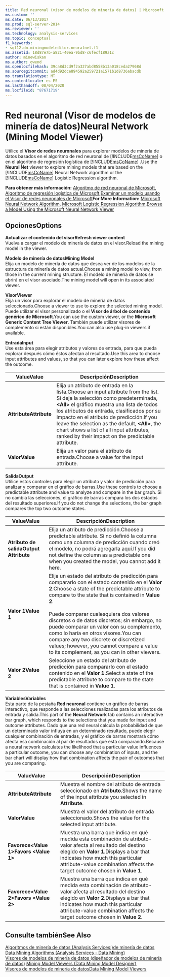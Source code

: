 ```yaml
---
title: Red neuronal (visor de modelos de minería de datos) | Microsoft Docs
ms.custom: ''
ms.date: 06/13/2017
ms.prod: sql-server-2014
ms.reviewer: ''
ms.technology: analysis-services
ms.topic: conceptual
f1_keywords:
- sql12.dm.miningmodeleditor.neuralnet.f1
ms.assetid: 18d87e7b-a821-40ea-9bd8-c6fecf189a1c
author: minewiskan
ms.author: owend
ms.openlocfilehash: 39ca8d3cd9f2a327abd8558b13a018ceda27968d
ms.sourcegitcommit: ad4d92dce894592a259721a1571b1d8736abacdb
ms.translationtype: MT
ms.contentlocale: es-ES
ms.lasthandoff: 08/04/2020
ms.locfileid: "87671719"
---
```

# <a name="neural-network-mining-model-viewer"></a><span data-ttu-id="83ff6-102">Red neuronal (Visor de modelos de minería de datos)</span><span class="sxs-lookup"><span data-stu-id="83ff6-102">Neural Network (Mining Model Viewer)</span></span>
  <span data-ttu-id="83ff6-103">Utilice el **Visor de redes neuronales** para explorar modelos de minería de datos basados en el algoritmo de red neuronal de [!INCLUDE[msCoName](../includes/msconame-md.md)] o en el algoritmo de regresión logística de [!INCLUDE[msCoName](../includes/msconame-md.md)] .</span><span class="sxs-lookup"><span data-stu-id="83ff6-103">Use the **Neural Net** viewer to explore mining models that are based on the [!INCLUDE[msCoName](../includes/msconame-md.md)] Neural Network algorithm or the [!INCLUDE[msCoName](../includes/msconame-md.md)] Logistic Regression algorithm.</span></span>  
  
 <span data-ttu-id="83ff6-104">**Para obtener más información:** [Algoritmo de red neuronal de Microsoft](data-mining/microsoft-neural-network-algorithm.md), [Algoritmo de regresión logística de Microsoft](data-mining/microsoft-logistic-regression-algorithm.md),[Examinar un modelo usando el Visor de redes neuronales de Microsoft](data-mining/browse-a-model-using-the-microsoft-neural-network-viewer.md)</span><span class="sxs-lookup"><span data-stu-id="83ff6-104">**For More Information:** [Microsoft Neural Network Algorithm](data-mining/microsoft-neural-network-algorithm.md), [Microsoft Logistic Regression Algorithm](data-mining/microsoft-logistic-regression-algorithm.md),[Browse a Model Using the Microsoft Neural Network Viewer](data-mining/browse-a-model-using-the-microsoft-neural-network-viewer.md)</span></span>  
  
## <a name="options"></a><span data-ttu-id="83ff6-105">Opciones</span><span class="sxs-lookup"><span data-stu-id="83ff6-105">Options</span></span>  
 <span data-ttu-id="83ff6-106">**Actualizar el contenido del visor**</span><span class="sxs-lookup"><span data-stu-id="83ff6-106">**Refresh viewer content**</span></span>  
 <span data-ttu-id="83ff6-107">Vuelva a cargar el modelo de minería de datos en el visor.</span><span class="sxs-lookup"><span data-stu-id="83ff6-107">Reload the mining model in the viewer.</span></span>  
  
 <span data-ttu-id="83ff6-108">**Modelo de minería de datos**</span><span class="sxs-lookup"><span data-stu-id="83ff6-108">**Mining Model**</span></span>  
 <span data-ttu-id="83ff6-109">Elija un modelo de minería de datos que desea ver de los modelos de la estructura de minería de datos actual.</span><span class="sxs-lookup"><span data-stu-id="83ff6-109">Choose a mining model to view, from those in the current mining structure.</span></span> <span data-ttu-id="83ff6-110">El modelo de minería de datos se abrirá en el visor asociado.</span><span class="sxs-lookup"><span data-stu-id="83ff6-110">The mining model will open in its associated viewer.</span></span>  
  
 <span data-ttu-id="83ff6-111">**Visor**</span><span class="sxs-lookup"><span data-stu-id="83ff6-111">**Viewer**</span></span>  
 <span data-ttu-id="83ff6-112">Elija un visor para explorar el modelo de minería de datos seleccionado.</span><span class="sxs-lookup"><span data-stu-id="83ff6-112">Choose a viewer to use to explore the selected mining model.</span></span> <span data-ttu-id="83ff6-113">Puede utilizar el visor personalizado o el **Visor de árbol de contenido genérico de Microsoft**.</span><span class="sxs-lookup"><span data-stu-id="83ff6-113">You can use the custom viewer, or the **Microsoft Generic Content Tree Viewer**.</span></span> <span data-ttu-id="83ff6-114">También puede utilizar visores de complemento si están disponibles.</span><span class="sxs-lookup"><span data-stu-id="83ff6-114">You can also use plug-in viewers if available.</span></span>  
  
 <span data-ttu-id="83ff6-115">**Entrada**</span><span class="sxs-lookup"><span data-stu-id="83ff6-115">**Input**</span></span>  
 <span data-ttu-id="83ff6-116">Use esta área para elegir atributos y valores de entrada, para que pueda explorar después cómo éstos afectan al resultado.</span><span class="sxs-lookup"><span data-stu-id="83ff6-116">Use this area to choose input attributes and values, so that you can later explore how these affect the outcome.</span></span>  
  
|<span data-ttu-id="83ff6-117">Value</span><span class="sxs-lookup"><span data-stu-id="83ff6-117">Value</span></span>|<span data-ttu-id="83ff6-118">Descripción</span><span class="sxs-lookup"><span data-stu-id="83ff6-118">Description</span></span>|  
|-----------|-----------------|  
|<span data-ttu-id="83ff6-119">**Attribute**</span><span class="sxs-lookup"><span data-stu-id="83ff6-119">**Attribute**</span></span>|<span data-ttu-id="83ff6-120">Elija un atributo de entrada en la lista.</span><span class="sxs-lookup"><span data-stu-id="83ff6-120">Choose an input attribute from the list.</span></span> <span data-ttu-id="83ff6-121">Si deja la selección como predeterminada, **\<All>** el gráfico muestra una lista de todos los atributos de entrada, clasificados por su impacto en el atributo de predicción.</span><span class="sxs-lookup"><span data-stu-id="83ff6-121">If you leave the selection as the default, **\<All>**, the chart shows a list of all input attributes, ranked by their impact on the predictable attribute.</span></span>|  
|<span data-ttu-id="83ff6-122">**Valor**</span><span class="sxs-lookup"><span data-stu-id="83ff6-122">**Value**</span></span>|<span data-ttu-id="83ff6-123">Elija un valor para el atributo de entrada.</span><span class="sxs-lookup"><span data-stu-id="83ff6-123">Choose a value for the input attribute.</span></span>|  
  
 <span data-ttu-id="83ff6-124">**Salida**</span><span class="sxs-lookup"><span data-stu-id="83ff6-124">**Output**</span></span>  
 <span data-ttu-id="83ff6-125">Utilice estos controles para elegir un atributo y valor de predicción para analizar y comparar en el gráfico de barras.</span><span class="sxs-lookup"><span data-stu-id="83ff6-125">Use these controls to choose a predictable attribute and value to analyze and compare in the bar graph.</span></span> <span data-ttu-id="83ff6-126">Si no cambia las selecciones, el gráfico de barras compara los dos estados del resultado superiores.</span><span class="sxs-lookup"><span data-stu-id="83ff6-126">If you do not change the selections, the bar graph compares the top two outcome states.</span></span>  
  
|<span data-ttu-id="83ff6-127">Value</span><span class="sxs-lookup"><span data-stu-id="83ff6-127">Value</span></span>|<span data-ttu-id="83ff6-128">Descripción</span><span class="sxs-lookup"><span data-stu-id="83ff6-128">Description</span></span>|  
|-----------|-----------------|  
|<span data-ttu-id="83ff6-129">**Atributo de salida**</span><span class="sxs-lookup"><span data-stu-id="83ff6-129">**Output Attribute**</span></span>|<span data-ttu-id="83ff6-130">Elija un atributo de predicción.</span><span class="sxs-lookup"><span data-stu-id="83ff6-130">Choose a predictable attribute.</span></span> <span data-ttu-id="83ff6-131">Si no definió la columna como una columna de predicción cuando creó el modelo, no podrá agregarla aquí.</span><span class="sxs-lookup"><span data-stu-id="83ff6-131">If you did not define the column as a predictable one when you created the model, you cannot add it here.</span></span>|  
|<span data-ttu-id="83ff6-132">**Valor 1**</span><span class="sxs-lookup"><span data-stu-id="83ff6-132">**Value 1**</span></span>|<span data-ttu-id="83ff6-133">Elija un estado del atributo de predicción para compararlo con el estado contenido en el **Valor 2**.</span><span class="sxs-lookup"><span data-stu-id="83ff6-133">Choose a state of the predictable attribute to compare to the state that is contained in **Value 2**.</span></span><br /><br /> <span data-ttu-id="83ff6-134">Puede comparar cualesquiera dos valores discretos o de datos discretos; sin embargo, no puede comparar un valor con su complemento, como lo haría en otros visores.</span><span class="sxs-lookup"><span data-stu-id="83ff6-134">You can compare any two discrete or discretized values; however, you cannot compare a value to its complement, as you can in other viewers.</span></span>|  
|<span data-ttu-id="83ff6-135">**Valor 2**</span><span class="sxs-lookup"><span data-stu-id="83ff6-135">**Value 2**</span></span>|<span data-ttu-id="83ff6-136">Seleccione un estado del atributo de predicción para compararlo con el estado contenido en el **Valor 1**.</span><span class="sxs-lookup"><span data-stu-id="83ff6-136">Select a state of the predictable attribute to compare to the state that is contained in **Value 1**.</span></span>|  
  
 <span data-ttu-id="83ff6-137">**Variables**</span><span class="sxs-lookup"><span data-stu-id="83ff6-137">**Variables**</span></span>  
 <span data-ttu-id="83ff6-138">Esta parte de la pestaña **Red neuronal** contiene un gráfico de barras interactivo, que responde a las selecciones realizadas para los atributos de entrada y salida.</span><span class="sxs-lookup"><span data-stu-id="83ff6-138">This part of the **Neural Network** tab contains an interactive bar graph, which responds to the selections that you made for input and outcome attributes.</span></span> <span data-ttu-id="83ff6-139">Dado que una red neural calcula la probabilidad de que un determinado valor influya en un determinado resultado, puede elegir cualquier combinación de entradas, y el gráfico de barras mostrará cómo afecta esa combinación al par de resultados que está comparando.</span><span class="sxs-lookup"><span data-stu-id="83ff6-139">Because a neural network calculates the likelihood that a particular value influences a particular outcome, you can choose any combination of inputs, and the bar chart will display how that combination affects the pair of outcomes that you are comparing.</span></span>  
  
|<span data-ttu-id="83ff6-140">Value</span><span class="sxs-lookup"><span data-stu-id="83ff6-140">Value</span></span>|<span data-ttu-id="83ff6-141">Descripción</span><span class="sxs-lookup"><span data-stu-id="83ff6-141">Description</span></span>|  
|-----------|-----------------|  
|<span data-ttu-id="83ff6-142">**Attribute**</span><span class="sxs-lookup"><span data-stu-id="83ff6-142">**Attribute**</span></span>|<span data-ttu-id="83ff6-143">Muestra el nombre del atributo de entrada seleccionado en **Atributo**.</span><span class="sxs-lookup"><span data-stu-id="83ff6-143">Shows the name of the input attribute you selected in **Attribute**.</span></span>|  
|<span data-ttu-id="83ff6-144">**Valor**</span><span class="sxs-lookup"><span data-stu-id="83ff6-144">**Value**</span></span>|<span data-ttu-id="83ff6-145">Muestra el valor del atributo de entrada seleccionado.</span><span class="sxs-lookup"><span data-stu-id="83ff6-145">Shows the value for the selected input attribute.</span></span>|  
|<span data-ttu-id="83ff6-146">**Favorece\<Value 1>**</span><span class="sxs-lookup"><span data-stu-id="83ff6-146">**Favors \<Value 1>**</span></span>|<span data-ttu-id="83ff6-147">Muestra una barra que indica en qué medida esta combinación de atributo-valor afecta al resultado del destino elegido en **Valor 1**.</span><span class="sxs-lookup"><span data-stu-id="83ff6-147">Displays a bar that indicates how much this particular attribute-value combination affects the target outcome chosen in **Value 1**.</span></span>|  
|<span data-ttu-id="83ff6-148">**Favorece\<Value 2>**</span><span class="sxs-lookup"><span data-stu-id="83ff6-148">**Favors \<Value 2>**</span></span>|<span data-ttu-id="83ff6-149">Muestra una barra que indica en qué medida esta combinación de atributo-valor afecta al resultado del destino elegido en **Valor 2**.</span><span class="sxs-lookup"><span data-stu-id="83ff6-149">Displays a bar that indicates how much this particular attribute-value combination affects the target outcome chosen in **Value 2**.</span></span>|  
  
## <a name="see-also"></a><span data-ttu-id="83ff6-150">Consulte también</span><span class="sxs-lookup"><span data-stu-id="83ff6-150">See Also</span></span>  
 <span data-ttu-id="83ff6-151">[Algoritmos de minería de datos &#40;Analysis Services:&#41;de minería de datos](data-mining/data-mining-algorithms-analysis-services-data-mining.md) </span><span class="sxs-lookup"><span data-stu-id="83ff6-151">[Data Mining Algorithms &#40;Analysis Services - Data Mining&#41;](data-mining/data-mining-algorithms-analysis-services-data-mining.md) </span></span>  
 <span data-ttu-id="83ff6-152">[Visores de modelos de minería de datos &#40;diseñador de modelos de minería de datos&#41;](mining-model-viewers-data-mining-model-designer.md) </span><span class="sxs-lookup"><span data-stu-id="83ff6-152">[Mining Model Viewers &#40;Data Mining Model Designer&#41;](mining-model-viewers-data-mining-model-designer.md) </span></span>  
 [<span data-ttu-id="83ff6-153">Visores de modelos de minería de datos</span><span class="sxs-lookup"><span data-stu-id="83ff6-153">Data Mining Model Viewers</span></span>](data-mining/data-mining-model-viewers.md)  
  
  
